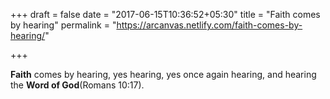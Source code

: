 +++
draft = false
date = "2017-06-15T10:36:52+05:30"
title = "Faith comes by hearing"
permalink = "https://arcanvas.netlify.com/faith-comes-by-hearing/"

+++

**Faith** comes by hearing, yes hearing, yes once again hearing, and hearing the **Word of God**(Romans 10:17).
